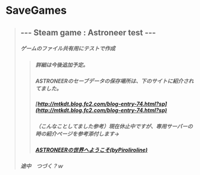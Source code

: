 # SaveGames
> ## --- Steam game : Astroneer test ---
> ##### ゲームのファイル共有用にテストで作成
>> ##### 詳細は今後追加予定。
>> ##### ASTRONEERのセーブデータの保存場所は、下のサイトに紹介されてました。
>> ##### [http://mtkdt.blog.fc2.com/blog-entry-74.html?sp](http://mtkdt.blog.fc2.com/blog-entry-74.html?sp)
>> ##### （こんなことしてました参考）現在休止中ですが、専用サーバーの時の紹介ページを参考添付します→
>> ##### [ASTRONEERの世界へようこそ(byPiroliroline)](https://writening.net/page?nPgCjr)
> ##### 途中　つづく？ｗ
